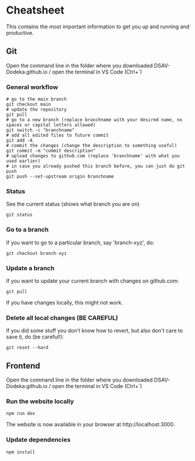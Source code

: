 # Cheatsheet

This contains the most important information to get you up and running and productive.

## Git

Open the command line in the folder where you downloaded DSAV-Dodeka.github.io / open the terminal in VS Code (Ctrl+`)

### General workflow

```
# go to the main branch
git checkout main
# update the repository
git pull
# go to a new branch (replace branchname with your desired name, no spaces or capital letters allowed)
git switch -c "branchname"
# add all edited files to future commit
git add -A
# commit the changes (change the description to something useful)
git commit -m "commit description"
# upload changes to github.com (replace 'branchname' with what you used earlier)
# in case you already pushed this branch before, you can just do git push
git push --set-upstream origin branchname
```

### Status

See the current status (shows what branch you are on)

```
git status
```

### Go to a branch

If you want to go to a particular branch, say 'branch-xyz', do:

```
git checkout branch-xyz
```

### Update a branch

If you want to update your current branch with changes on github.com:

```
git pull
```

If you have changes locally, this might not work.

### Delete all local changes (BE CAREFUL)

If you did some stuff you don't know how to revert, but also don't care to save it, do (be careful!):

```
git reset --hard
```

## Frontend

Open the command line in the folder where you downloaded DSAV-Dodeka.github.io / open the terminal in VS Code (Ctrl+`)

### Run the website locally

```
npm run dev
```

The website is now available in your browser at http://localhost:3000.

### Update dependencies

```
npm install
```